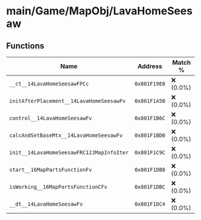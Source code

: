 # main/Game/MapObj/LavaHomeSeesaw

## Functions

| Name | Address | Match % |
|------|---------|---------|
| `__ct__14LavaHomeSeesawFPCc` | `0x801F19E8` | :x: (0.0%) |
| `initAfterPlacement__14LavaHomeSeesawFv` | `0x801F1A50` | :x: (0.0%) |
| `control__14LavaHomeSeesawFv` | `0x801F1B6C` | :x: (0.0%) |
| `calcAndSetBaseMtx__14LavaHomeSeesawFv` | `0x801F1BD0` | :x: (0.0%) |
| `init__14LavaHomeSeesawFRC12JMapInfoIter` | `0x801F1C9C` | :x: (0.0%) |
| `start__16MapPartsFunctionFv` | `0x801F1DB8` | :x: (0.0%) |
| `isWorking__16MapPartsFunctionCFv` | `0x801F1DBC` | :x: (0.0%) |
| `__dt__14LavaHomeSeesawFv` | `0x801F1DC4` | :x: (0.0%) |